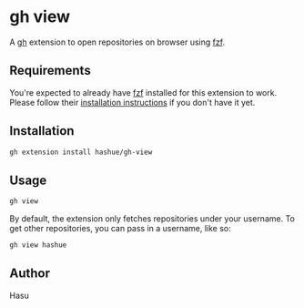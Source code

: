 # gh view

A [gh](https://github.com/cli/cli) extension to open repositories on browser using
[fzf](https://github.com/junegunn/fzf#readme).

## Requirements

You're expected to already have [fzf](https://github.com/junegunn/fzf#readme)
installed for this extension to work.
Please follow their [installation instructions](https://github.com/junegunn/fzf#installation)
if you don't have it yet.

## Installation

```sh
gh extension install hashue/gh-view
```

## Usage

```sh
gh view
```

By default, the extension only fetches repositories under your username.
To get other repositories, you can pass in a username, like so:

```sh
gh view hashue
```

## Author

Hasu

